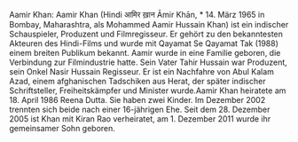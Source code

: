 Aamir Khan: Aamir Khan (Hindi आमिर ख़ान Āmir Khān, * 14. März 1965 in Bombay, Maharashtra, als Mohammed Aamir Hussain Khan) ist ein indischer Schauspieler, Produzent und Filmregisseur. Er gehört zu den bekanntesten Akteuren des Hindi-Films und wurde mit Qayamat Se Qayamat Tak (1988) einem breiten Publikum bekannt. Aamir wurde in eine Familie geboren, die Verbindung zur Filmindustrie hatte. Sein Vater Tahir Hussain war Produzent, sein Onkel Nasir Hussain Regisseur. Er ist ein Nachfahre von Abul Kalam Azad, einem afghanischen Tadschiken aus Herat, der später indischer Schriftsteller, Freiheitskämpfer und Minister wurde.Aamir Khan heiratete am 18. April 1986 Reena Dutta. Sie haben zwei Kinder. Im Dezember 2002 trennten sich beide nach einer 16-jährigen Ehe. Seit dem 28. Dezember 2005 ist Khan mit Kiran Rao verheiratet, am 1. Dezember 2011 wurde ihr gemeinsamer Sohn geboren.
